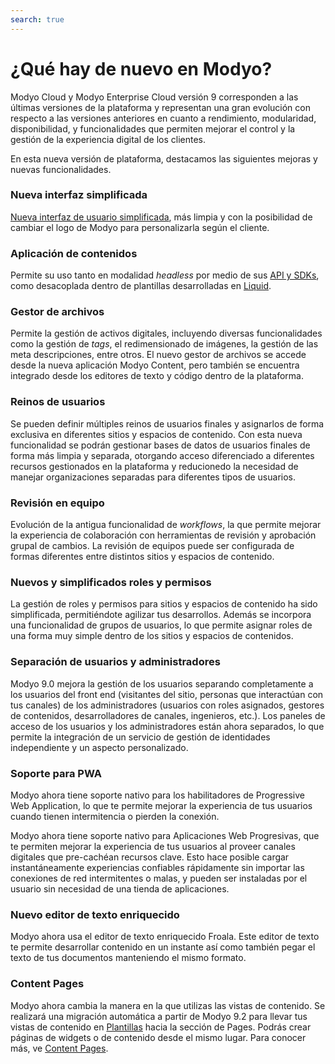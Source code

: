 ```yaml
---
search: true
---
```


# ¿Qué hay de nuevo en Modyo?

Modyo Cloud y Modyo Enterprise Cloud versión 9 corresponden a las últimas versiones de la plataforma y representan una gran evolución con respecto a las versiones anteriores en cuanto a rendimiento, modularidad, disponibilidad, y funcionalidades que permiten mejorar el control y la gestión de la experiencia digital de los clientes. 

En esta nueva versión de plataforma, destacamos las siguientes mejoras y nuevas funcionalidades.

### Nueva interfaz simplificada

[Nueva interfaz de usuario simplificada](/es/platform/core/the-modyo-interface.html), más limpia y con la posibilidad de cambiar el logo de Modyo para personalizarla según el cliente.

### Aplicación de contenidos

Permite su uso tanto en modalidad _headless_ por medio de sus [API y SDKs](/es/platform/content/public-api-reference.html), como desacoplada dentro de plantillas desarrolladas en [Liquid](/es/platform/channels/liquid-markup.html).

### Gestor de archivos

Permite la gestión de activos digitales, incluyendo diversas funcionalidades como la gestión de _tags_, el redimensionado de imágenes, la gestión de las meta descripciones, entre otros. El nuevo gestor de archivos se accede desde la nueva aplicación Modyo Content, pero también se encuentra integrado desde los editores de texto y código dentro de la plataforma.

### Reinos de usuarios

Se pueden definir múltiples reinos de usuarios finales y asignarlos de forma exclusiva en diferentes sitios y espacios de contenido. Con esta nueva funcionalidad se podrán gestionar bases de datos de usuarios finales de forma más limpia y separada, otorgando acceso diferenciado a diferentes recursos gestionados en la plataforma y reducionedo la necesidad de manejar organizaciones separadas para diferentes tipos de usuarios.

### Revisión en equipo

Evolución de la antigua funcionalidad de _workflows_, la que permite mejorar la experiencia de colaboración con herramientas de revisión y aprobación grupal de cambios. La revisión de equipos puede ser configurada de formas diferentes entre distintos sitios y espacios de contenido.

### Nuevos y simplificados roles y permisos

La gestión de roles y permisos para sitios y espacios de contenido ha sido simplificada, permitiéndote agilizar tus desarrollos. Además se incorpora una funcionalidad de grupos de usuarios, lo que permite asignar roles de una forma muy simple dentro de los sitios y espacios de contenidos.

### Separación de usuarios y administradores

Modyo 9.0 mejora la gestión de los usuarios separando completamente a los usuarios del front end (visitantes del sitio, personas que interactúan con tus canales) de los administradores (usuarios con roles asignados, gestores de contenidos, desarrolladores de canales, ingenieros, etc.). Los paneles de acceso de los usuarios y los administradores están ahora separados, lo que permite la integración de un servicio de gestión de identidades independiente y un aspecto personalizado.

### Soporte para PWA

Modyo ahora tiene soporte nativo para los habilitadores de Progressive Web Application, lo que te permite mejorar la experiencia de tus usuarios cuando tienen intermitencia o pierden la conexión.

Modyo ahora tiene soporte nativo para Aplicaciones Web Progresivas, que te permiten mejorar la experiencia de tus usuarios al proveer canales digitales que pre-cachéan recursos clave. Esto hace posible cargar instantáneamente experiencias confiables rápidamente sin importar las conexiones de red intermitentes o malas, y pueden ser instaladas por el usuario sin necesidad de una tienda de aplicaciones.

### Nuevo editor de texto enriquecido

Modyo ahora usa el editor de texto enriquecido Froala. Este editor de texto te permite desarrollar contenido en un instante así como también pegar el texto de tus documentos manteniendo el mismo formato.

### Content Pages

Modyo ahora cambia la manera en la que utilizas las vistas de contenido. Se realizará una migración automática a partir de Modyo 9.2 para llevar tus vistas de contenido en [Plantillas](/es/channels/templates) hacia la sección de Pages. Podrás crear páginas de widgets o de contenido desde el mismo lugar. Para conocer más, ve [Content Pages](/es/channels/pages#content-pages).